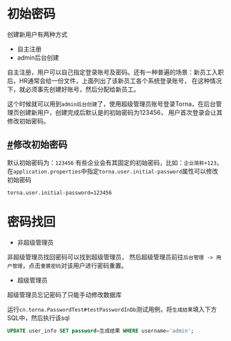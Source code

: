 # 初始密码

创建新用户有两种方式

- 自主注册
- admin后台创建

自主注册，用户可以自己指定登录账号及密码。还有一种普遍的场景：新员工入职后，HR通常会给一份文件，上面列出了该新员工各个系统登录账号， 在这种情况下，就必须事先创建好账号，然后分配给新员工。

这个时候就可以用到`admin后台创建`了，使用超级管理员账号登录Torna，在后台管理页创建新用户，创建完成后默认是的初始密码为123456， 用户首次登录会让其修改初始密码。

## [#](https://torna.cn/dev/initial-password.html#修改初始密码)修改初始密码

默认初始密码为：`123456` 有些企业会有其固定的初始密码，比如：`企业简称+123`，在`application.properties`中指定`torna.user.initial-password`属性可以修改初始密码

```properties
torna.user.initial-password=123456
```



# 密码找回

- 非超级管理员

非超级管理员找回密码可以找到超级管理员， 然后超级管理员前往`后台管理 -> 用户管理`，点击`重置密码`对该用户进行密码重置。

- 超级管理员

超级管理员忘记密码了只能手动修改数据库

运行`cn.torna.PasswordTest#testPasswordInDb`测试用例，将`生成结果`填入下方SQL中，然后执行该sql

```sql
UPDATE user_info SET password=生成结果 WHERE username='admin';
```